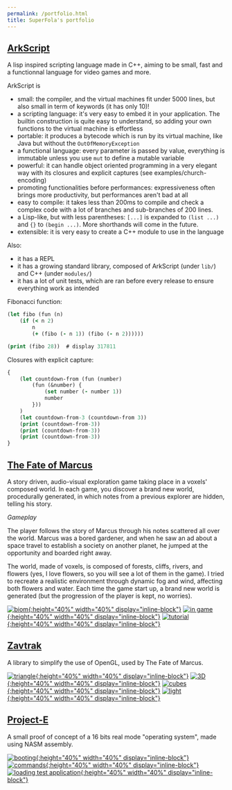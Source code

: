```yaml
---
permalink: /portfolio.html
title: SuperFola's portfolio
---
```


## [ArkScript](https://github.com/ArkScript-lang)

A lisp inspired scripting language made in C++, aiming to be small, fast and a functionnal language for video games and more.

ArkScript is
* small: the compiler, and the virtual machines fit under 5000 lines, but also small in term of keywords (it has only 10)!
* a scripting language: it's very easy to embed it in your application. The builtin construction is quite easy to understand, so adding your own functions to the virtual machine is effortless
* portable: it produces a bytecode which is run by its virtual machine, like Java but without the `OutOfMemoryException`
* a functional language: every parameter is passed by value, everything is immutable unless you use `mut` to define a mutable variable
* powerful: it can handle object oriented programming in a very elegant way with its closures and explicit captures (see examples/church-encoding)
* promoting functionalities before performances: expressiveness often brings more productivity, but performances aren't bad at all
* easy to compile: it takes less than 200ms to compile and check a complex code with a lot of branches and sub-branches of 200 lines.
* a Lisp-like, but with less parentheses: `[...]` is expanded to `(list ...)` and `{}` to `(begin ...)`. More shorthands will come in the future.
* extensible: it is very easy to create a C++ module to use in the language

Also:
* it has a REPL
* it has a growing standard library, composed of ArkScript (under `lib/`) and C++ (under `modules/`)
* it has a lot of unit tests, which are ran before every release to ensure everything work as intended

Fibonacci function:
```clojure
(let fibo (fun (n)
    (if (< n 2)
        n
        (+ (fibo (- n 1)) (fibo (- n 2))))))

(print (fibo 28))  # display 317811
```

Closures with explicit capture:
```clojure
{
    (let countdown-from (fun (number)
        (fun (&number) {
            (set number (- number 1))
            number
        }))
    )
    (let countdown-from-3 (countdown-from 3))
    (print (countdown-from-3))
    (print (countdown-from-3))
    (print (countdown-from-3))
}
```

## [The Fate of Marcus](https://superfola.itch.io/the-fate-of-marcus)

A story driven, audio-visual exploration game taking place in a voxels' composed world. In each game, you discover a brand new world, procedurally generated, in which notes from a previous explorer are hidden, telling his story.

*Gameplay*

The player follows the story of Marcus through his notes scattered all over the world. Marcus was a bored gardener, and when he saw an ad about a space travel to establish a society on another planet, he jumped at the opportunity and boarded right away.

The world, made of voxels, is composed of forests, cliffs, rivers, and flowers (yes, I love flowers, so you will see a lot of them in the game). I tried to recreate a realistic environment through dynamic fog and wind, affecting both flowers and water. Each time the game start up, a brand new world is generated (but the progression of the player is kept, no worries).

[![biom](images/tfom_biom.png){:height="40%" width="40%" display="inline-block"}](images/tfom_biom.png)
[![in game](images/tfom_ig.png){:height="40%" width="40%" display="inline-block"}](images/tfom_ig.png)
[![tutorial](images/tfom_tuto.png){:height="40%" width="40%" display="inline-block"}](images/tfom_tuto.png)

## [Zavtrak](https://gitlab.com/SuperFola/Zavtrak)

A library to simplify the use of OpenGL, used by The Fate of Marcus.

[![triangle](images/zk_hello_triangle.png){:height="40%" width="40%" display="inline-block"}](images/zk_hello_triangle.png)
[![3D](images/zk_hello_3d.png){:height="40%" width="40%" display="inline-block"}](images/zk_hello_3d.png)
[![cubes](images/zk_hello_cubes.png){:height="40%" width="40%" display="inline-block"}](images/zk_hello_cubes.png)
[![light](images/zk_hello_light.png){:height="40%" width="40%" display="inline-block"}](images/zk_hello_light.png)

## [Project-E](https://github.com/SuperFola/project-E)

A small proof of concept of a 16 bits real mode "operating system", made using NASM assembly.

[![booting](images/pe_boot.png){:height="40%" width="40%" display="inline-block"}](images/pe_boot.png)
[![commands](images/pe_commands.png){:height="40%" width="40%" display="inline-block"}](images/pe_commands.png)
[![loading test application](images/pe_app.png){:height="40%" width="40%" display="inline-block"}](images/pe_app.png)